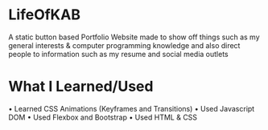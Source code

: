 # LifeOfKAB

A static button based Portfolio Website made to show off things such as my general interests & computer programming knowledge 
and also direct people to information such as my resume and social media outlets

# What I Learned/Used 

• Learned CSS Animations (Keyframes and Transitions)
• Used Javascript DOM 
• Used Flexbox and Bootstrap
• Used HTML & CSS
>

